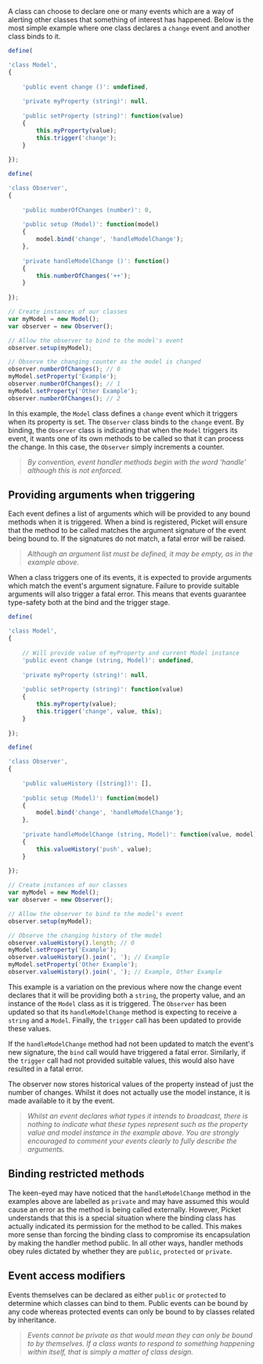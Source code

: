A class can choose to declare one or many events which are a way of alerting other classes that something of interest has happened. Below is the most simple example where one class declares a `change` event and another class binds to it.

```javascript
define(

'class Model',
{
    
    'public event change ()': undefined,
    
    'private myProperty (string)': null,
    
    'public setProperty (string)': function(value)
    {
        this.myProperty(value);
        this.trigger('change');
    }
    
});
```

```javascript
define(

'class Observer',
{
    
    'public numberOfChanges (number)': 0,
    
    'public setup (Model)': function(model)
    {
        model.bind('change', 'handleModelChange');
    },
    
    'private handleModelChange ()': function()
    {
        this.numberOfChanges('++');
    }
    
});
```

```javascript
// Create instances of our classes
var myModel = new Model();
var observer = new Observer();

// Allow the observer to bind to the model's event
observer.setup(myModel);

// Observe the changing counter as the model is changed
observer.numberOfChanges(); // 0
myModel.setProperty('Example');
observer.numberOfChanges(); // 1
myModel.setProperty('Other Example');
observer.numberOfChanges(); // 2
```

In this example, the `Model` class defines a `change` event which it triggers when its property is set. The `Observer` class binds to the `change` event. By binding, the `Observer` class is indicating that when the `Model` triggers its event, it wants one of its own methods to be called so that it can process the change. In this case, the `Observer` simply increments a counter.

> *By convention, event handler methods begin with the word 'handle' although this is not enforced.*

## Providing arguments when triggering

Each event defines a list of arguments which will be provided to any bound methods when it is triggered. When a bind is registered, Picket will ensure that the method to be called matches the argument signature of the event being bound to. If the signatures do not match, a fatal error will be raised.

> *Although an argument list must be defined, it may be empty, as in the example above.*

When a class triggers one of its events, it is expected to provide arguments which match the event's argument signature. Failure to provide suitable arguments will also trigger a fatal error. This means that events guarantee type-safety both at the bind and the trigger stage.

```javascript
define(

'class Model',
{
    
    // Will provide value of myProperty and current Model instance
    'public event change (string, Model)': undefined,
    
    'private myProperty (string)': null,
    
    'public setProperty (string)': function(value)
    {
        this.myProperty(value);
        this.trigger('change', value, this);
    }
    
});
```

```javascript
define(

'class Observer',
{
    
    'public valueHistory ([string])': [],
    
    'public setup (Model)': function(model)
    {
        model.bind('change', 'handleModelChange');
    },
    
    'private handleModelChange (string, Model)': function(value, model)
    {
        this.valueHistory('push', value);
    }
    
});
```

```javascript
// Create instances of our classes
var myModel = new Model();
var observer = new Observer();

// Allow the observer to bind to the model's event
observer.setup(myModel);

// Observe the changing history of the model
observer.valueHistory().length; // 0
myModel.setProperty('Example');
observer.valueHistory().join(', '); // Example
myModel.setProperty('Other Example');
observer.valueHistory().join(', '); // Example, Other Example
```

This example is a variation on the previous where now the change event declares that it will be providing both a `string`, the property value, and an instance of the `Model` class as it is triggered. The `Observer` has been updated so that its `handleModelChange` method is expecting to receive a `string` and a `Model`. Finally, the `trigger` call has been updated to provide these values.

If the `handleModelChange` method had not been updated to match the event's new signature, the `bind` call would have triggered a fatal error. Similarly, if the `trigger` call had not provided suitable values, this would also have resulted in a fatal error.

The observer now stores historical values of the property instead of just the number of changes. Whilst it does not actually use the model instance, it is made available to it by the event.

> *Whilst an event declares what types it intends to broadcast, there is nothing to indicate what these types represent such as the property value and model instance in the example above. You are strongly encouraged to comment your events clearly to fully describe the arguments.*

## Binding restricted methods

The keen-eyed may have noticed that the `handleModelChange` method in the examples above are labelled as `private` and may have assumed this would cause an error as the method is being called externally. However, Picket understands that this is a special situation where the binding class has actually indicated its permission for the method to be called. This makes more sense than forcing the binding class to compromise its encapsulation by making the handler method public. In all other ways, handler methods obey rules dictated by whether they are `public`, `protected` or `private`.

## Event access modifiers

Events themselves can be declared as either `public` or `protected` to determine which classes can bind to them. Public events can be bound by any code whereas protected events can only be bound to by classes related by inheritance.

> *Events cannot be private as that would mean they can only be bound to by themselves. If a class wants to respond to something happening within itself, that is simply a matter of class design.*